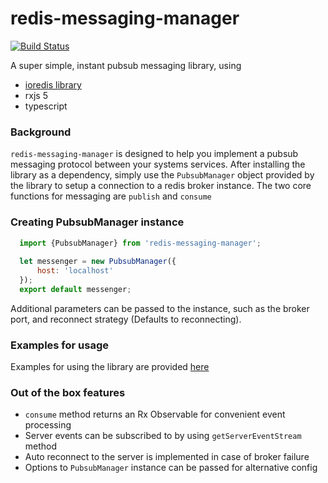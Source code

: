 # redis-messaging-manager

[![Build Status](https://travis-ci.org/tomyitav/redis-messaging-manager.svg?branch=master)](https://travis-ci.org/tomyitav/redis-messaging-manager)

A super simple, instant pubsub messaging library, using
 
+ [ioredis library](https://github.com/luin/ioredis)
+ rxjs 5
+ typescript

### Background

`redis-messaging-manager` is designed to help you implement a pubsub
messaging protocol between your systems services. After installing the
library as a dependency, simply use the `PubsubManager` object provided
by the library to setup a connection to a redis broker instance.
The two core functions for messaging are `publish` and `consume`

### Creating PubsubManager instance

```js
  import {PubsubManager} from 'redis-messaging-manager';
  
  let messenger = new PubsubManager({
      host: 'localhost'
  });
  export default messenger;
```

Additional parameters can be passed to the instance, such as the broker
port, and reconnect strategy (Defaults to reconnecting).

### Examples for usage

Examples for using the library are provided [here](https://github.com/tomyitav/redis-messaging-manager-examples)

### Out of the box features

+ `consume` method returns an Rx Observable for convenient event processing
+ Server events can be subscribed to by using ```getServerEventStream``` method
+ Auto reconnect to the server is implemented in case of broker failure
+ Options to `PubsubManager` instance can be passed for alternative config
